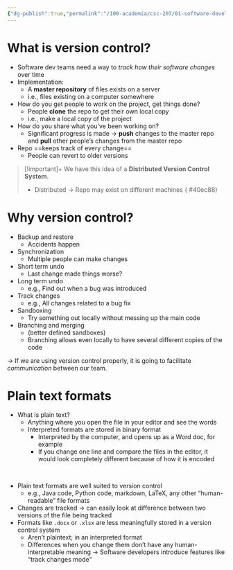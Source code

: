 ```yaml
---
{"dg-publish":true,"permalink":"/100-academia/csc-207/01-software-developer-skills-and-tools/version-control/","tags":["university","#lecture","#note"],"created":"2024-09-05T13:09:23.000-04:00","updated":"2024-09-27T18:53:14.000-04:00"}
---
```


# What is version control?

- Software dev teams need a way to *track how their software changes* over time
- Implementation: 
    - A **master repository** of files exists on a server
    - i.e., files existing on a computer somewhere
- How do you get people to work on the project, get things done?
    - People **clone** the repo to get their own local copy
    - i.e., make a local copy of the project
- How do you share what you’ve been working on?
    - Significant progress is made → **push** changes to the master repo and **pull** other people’s changes from the master repo
- Repo ==keeps track of every change==
    - People can revert to older versions

> [!important]+ We have this idea of a **Distributed Version Control System**.
> - Distributed → Repo may exist on different machines 
{ #40ec88}


# Why version control?

- Backup and restore
    - Accidents happen
- Synchronization
    - Multiple people can make changes
- Short term undo
    - Last change made things worse?
- Long term undo
    - e.g., Find out when a bug was introduced
- Track changes
    - e.g., All changes related to a bug fix
- Sandboxing
    - Try something out locally without messing up the main code
- Branching and merging
    - (better defined sandboxes)
    - Branching allows even locally to have several different copies of the code

→ If we are using version control properly, it is going to facilitate *communication* between our team.
# Plain text formats

- What is plain text?
    - Anything where you open the file in your editor and see the words
    - Interpreted formats are stored in binary format
        - Interpreted by the computer, and opens up as a Word doc, for example
        - If you change one line and compare the files in the editor, it would look completely different because of how it is encoded

<br>

- Plain text formats are well suited to version control
    - e.g., Java code, Python code, markdown, LaTeX, any other “human-readable” file formats
- Changes are tracked → can easily look at difference between two versions of the file being tracked
- Formats like `.docx` or `.xlsx` are less meaningfully stored in a version control system
    - Aren’t plaintext; in an interpreted format
    - Differences when you change them don’t have any human-interpretable meaning → Software developers introduce features like “track changes mode”

